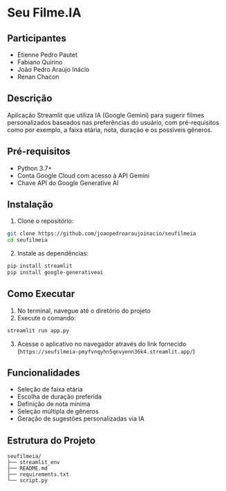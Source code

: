 # Seu Filme.IA

## Participantes
- Etienne Pedro Pautet
- Fabiano Quirino
- João Pedro Araújo Inácio
- Renan Chacon

## Descrição
Aplicação Streamlit que utiliza IA (Google Gemini) para sugerir filmes personalizados baseados nas preferências do usuário, com pré-requisitos como por exemplo, a faixa etária, nota, duração e os possíveis gêneros.

## Pré-requisitos
- Python 3.7+
- Conta Google Cloud com acesso à API Gemini
- Chave API do Google Generative AI

## Instalação

1. Clone o repositório:
```bash
git clone https://github.com/joaopedroaraujoinacio/seufilmeia
cd seufilmeia
```

2. Instale as dependências:
```bash
pip install streamlit
pip install google-generativeai
```

## Como Executar

1. No terminal, navegue até o diretório do projeto
2. Execute o comando:
```bash
streamlit run app.py
```

3. Acesse o aplicativo no navegador através do link fornecido (`https://seufilmeia-pmyfvnqyhn5qnvyenn36k4.streamlit.app/`)

## Funcionalidades
- Seleção de faixa etária
- Escolha de duração preferida
- Definição de nota mínima
- Seleção múltipla de gêneros
- Geração de sugestões personalizadas via IA

## Estrutura do Projeto
```
seufilmeia/
├── streamlit_env
├── README.md
├── requirements.txt
└── script.py
```
